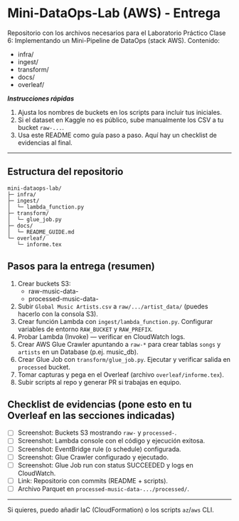 # Mini-DataOps-Lab (AWS) - Entrega
Repositorio con los archivos necesarios para el Laboratorio Práctico Clase 6: Implementando un Mini-Pipeline de DataOps (stack AWS).
Contenido:
- infra/
- ingest/
- transform/
- docs/
- overleaf/

***Instrucciones rápidas***
1. Ajusta los nombres de buckets en los scripts para incluir tus iniciales.
2. Si el dataset en Kaggle no es público, sube manualmente los CSV a tu bucket `raw-...`.
3. Usa este README como guía paso a paso. Aquí hay un checklist de evidencias al final.

--- 

## Estructura del repositorio
```
mini-dataops-lab/
├─ infra/
├─ ingest/
│  └─ lambda_function.py
├─ transform/
│  └─ glue_job.py
├─ docs/
│  └─ README_GUIDE.md
└─ overleaf/
   └─ informe.tex
```

## Pasos para la entrega (resumen)
1. Crear buckets S3:
   - raw-music-data-<tus-iniciales>
   - processed-music-data-<tus-iniciales>
2. Subir `Global Music Artists.csv` a `raw/.../artist_data/` (puedes hacerlo con la consola S3).
3. Crear función Lambda con `ingest/lambda_function.py`. Configurar variables de entorno `RAW_BUCKET` y `RAW_PREFIX`.
4. Probar Lambda (Invoke) — verificar en CloudWatch logs.
5. Crear AWS Glue Crawler apuntando a `raw-*` para crear tablas `songs` y `artists` en un Database (p.ej. music_db).
6. Crear Glue Job con `transform/glue_job.py`. Ejecutar y verificar salida en `processed` bucket.
7. Tomar capturas y pega en el Overleaf (archivo `overleaf/informe.tex`).
8. Subir scripts al repo y generar PR si trabajas en equipo.

## Checklist de evidencias (pone esto en tu Overleaf en las secciones indicadas)
- [ ] Screenshot: Buckets S3 mostrando `raw-` y `processed-`.
- [ ] Screenshot: Lambda console con el código y ejecución exitosa.
- [ ] Screenshot: EventBridge rule (o schedule) configurada.
- [ ] Screenshot: Glue Crawler configurado y ejecutado.
- [ ] Screenshot: Glue Job run con status SUCCEEDED y logs en CloudWatch.
- [ ] Link: Repositorio con commits (README + scripts).
- [ ] Archivo Parquet en `processed-music-data-.../processed/`.

---

Si quieres, puedo añadir IaC (CloudFormation) o los scripts `az`/`aws` CLI. 
